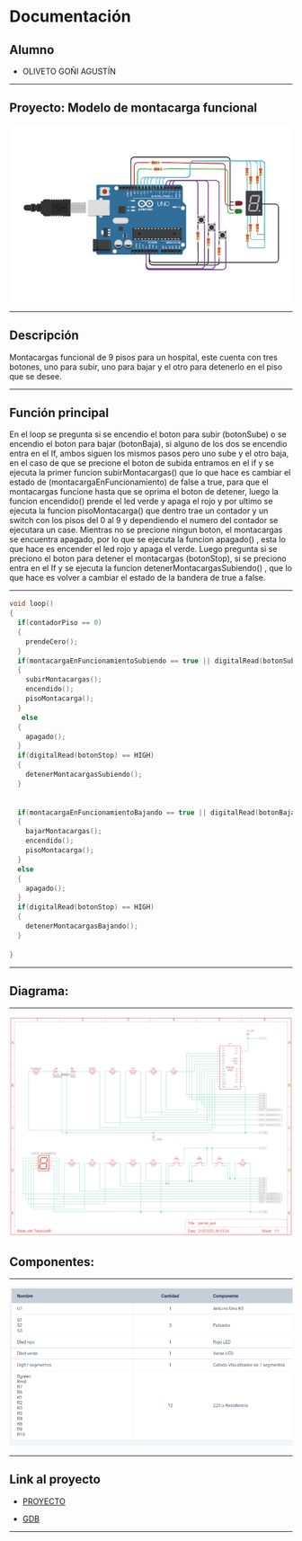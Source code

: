 # Documentación 

## Alumno 

- OLIVETO GOÑI AGUSTÍN

---
## Proyecto: Modelo de montacarga funcional

![Tinkercad](imagen_proyecto.png)

---
## Descripción


Montacargas funcional de 9 pisos para un hospital, este cuenta con  tres botones, uno para subir, uno para bajar y el otro para detenerlo en el piso que se desee.

---
## Función principal
En el loop se pregunta si se encendio el boton para subir (botonSube) o se encendio el boton para bajar (botonBaja), si alguno de los dos se encendio entra en el If, ambos
siguen los mismos pasos pero uno sube y el otro baja, en el caso de que se precione el boton de subida entramos en el if y se ejecuta la primer funcion subirMontacargas()
que lo que hace es cambiar el estado de (montacargaEnFuncionamiento) de false a true, para que el montacargas funcione hasta que se oprima el boton de detener, luego la funcion encendido() prende el led verde y apaga el rojo y por ultimo se ejecuta la funcion pisoMontacarga() que dentro trae un contador y un switch con los pisos del 0 al 9 y dependiendo el numero del contador se ejecutara un case.
Mientras no se precione ningun boton, el montacargas se encuentra apagado, por lo que se ejecuta la funcion apagado() , esta lo que hace es encender el led rojo y apaga el verde.
Luego pregunta si se preciono el boton para detener el montacargas (botonStop), si se preciono entra en el If y se ejecuta la funcion detenerMontacargasSubiendo() , que lo que hace es
volver a cambiar el estado de la bandera de true a false.

---
~~~ C (lenguaje en el que esta escrito)
void loop()
{
  if(contadorPiso == 0)
  {
  	prendeCero();
  }
  if(montacargaEnFuncionamientoSubiendo == true || digitalRead(botonSube) == HIGH)
  {
    subirMontacargas();
    encendido();
    pisoMontacarga();
  }
   else
  {
    apagado();
  }
  if(digitalRead(botonStop) == HIGH)
  {
    detenerMontacargasSubiendo();
  }
  
  
  if(montacargaEnFuncionamientoBajando == true || digitalRead(botonBaja) == HIGH)
  { 
    bajarMontacargas();
    encendido();
    pisoMontacarga();
  }
  else
  {
    apagado();
  }
  if(digitalRead(botonStop) == HIGH)
  {
    detenerMontacargasBajando();
  }
   
}
~~~

---

## Diagrama:   
---
![Diagrama](diagrama.png)


## Componentes:  
---
![Componentes](componentes.png)

---

## Link al proyecto

- [PROYECTO](https://www.tinkercad.com/things/2WKwxqE7K3B?sharecode=eJYGjR2M4bK_9IeDN85Z1CMlQcvg-5Tilxm0L725pzw)

- [GDB](https://onlinegdb.com/bnIlBmOJH)

---







